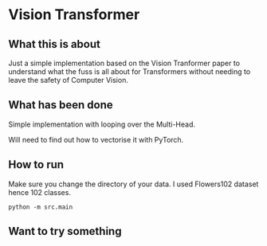 # Vision Transformer

## What this is about
Just a simple implementation based on the Vision Tranformer paper to understand what the fuss is all about for Transformers without needing to leave the safety of Computer Vision.

## What has been done 
Simple implementation with looping over the Multi-Head.

Will need to find out how to vectorise it with PyTorch.

## How to run 

Make sure you change the directory of your data. I used Flowers102 dataset hence 102 classes. 

```
python -m src.main
```

## Want to try something

